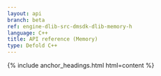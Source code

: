 ```yaml
---
layout: api
branch: beta
ref: engine-dlib-src-dmsdk-dlib-memory-h
language: C++
title: API reference (Memory)
type: Defold C++
---
```

{% include anchor_headings.html html=content %}